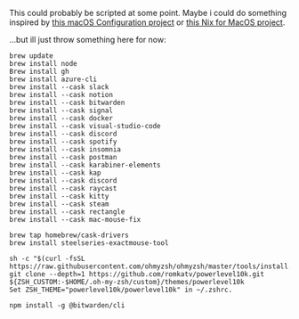 This could probably be scripted at some point. Maybe i could do something inspired by [this macOS Configuration project](https://github.com/bkuhlmann/mac_os-config) or [this Nix for MacOS project](https://github.com/dustinlyons/nixos-config).

...but ill just throw something here for now:

```
brew update
brew install node
Brew install gh
brew install azure-cli
brew install --cask slack
brew install --cask notion
brew install --cask bitwarden
brew install --cask signal
brew install --cask docker
brew install --cask visual-studio-code
brew install --cask discord
brew install --cask spotify
brew install --cask insomnia
brew install --cask postman
brew install --cask karabiner-elements
brew install --cask kap
brew install --cask discord
brew install --cask raycast
brew install --cask kitty
brew install --cask steam
brew install --cask rectangle
brew install --cask mac-mouse-fix

brew tap homebrew/cask-drivers
brew install steelseries-exactmouse-tool

sh -c "$(curl -fsSL https://raw.githubusercontent.com/ohmyzsh/ohmyzsh/master/tools/install.sh)"
git clone --depth=1 https://github.com/romkatv/powerlevel10k.git ${ZSH_CUSTOM:-$HOME/.oh-my-zsh/custom}/themes/powerlevel10k
Set ZSH_THEME="powerlevel10k/powerlevel10k" in ~/.zshrc.

npm install -g @bitwarden/cli
```
